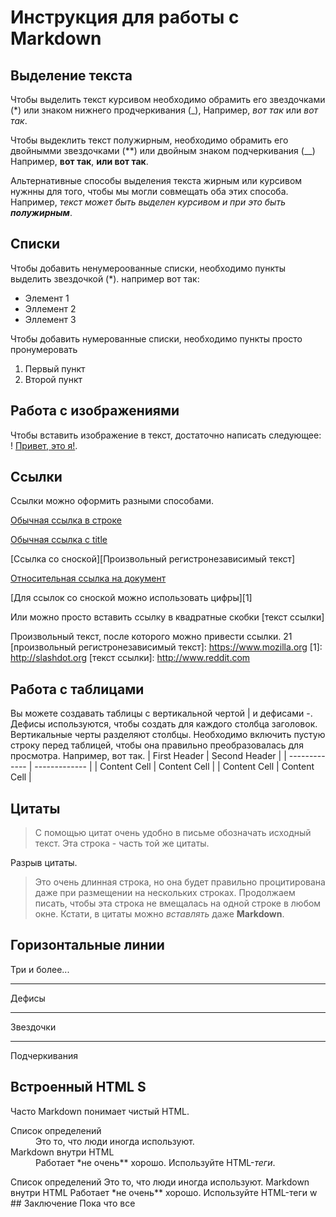 # Инструкция для работы с Markdown

## Выделение текста 
Чтобы выделить текст курсивом необходимо обрамить его звездочками (*) или знаком нижнего продчеркивания (_), Например, *вот так* или _вот так_.

Чтобы выдеклить текст полужирным, необходимо обрамить его двойнымми звездочками (**) или двойным знаком подчеркивания (__)
Например, **вот так**, __или вот так__.

Альтернативные способы выделения текста жирным или курсивом нужнны для того, чтобы мы могли совмещать оба этих способа. Например, _текст может быть выделен курсивом и при это быть **полужирным**_.

## Списки

Чтобы добавить ненумероованные списки, необходимо пункты выделить звездочкой (*).
например вот так:
* Элемент 1
* Эллемент 2 
* Эллемент 3

Чтобы добавить нумерованные  списки, необходимо пункты просто пронумеровать
1. Первый пункт
2. Второй пункт

## Работа с изображениями

Чтобы вставить изображение в текст, достаточно написать следующее:
! [Привет, это я!](0fed91e5572461e2ad9c4f103589a580.jpg).

## Ссылки
Ссылки можно оформить разными способами.

[Обычная ссылка в строке](https://www.google.com)

[Обычная ссылка с title](https://www.google.com "Сайт Google")

[Ссылка со сноской][Произвольный регистронезависимый текст]

[Относительная ссылка на документ](../blob/master/LICENSE)

[Для ссылок со сноской можно использовать цифры][1]

Или можно просто вставить ссылку в квадратные скобки [текст ссылки]

Произвольный текст, после которого можно привести ссылки.
21
[произвольный регистронезависимый текст]: https://www.mozilla.org
[1]: http://slashdot.org
[текст ссылки]: http://www.reddit.com
## Работа с таблицами
Вы можете создавать таблицы с вертикальной чертой | и дефисами -. Дефисы используются, чтобы создать для каждого столбца заголовок. Вертикальные черты разделяют столбцы. Необходимо включить пустую строку перед таблицей, чтобы она правильно преобразовалась для просмотра. Например, вот так.
| First Header  | Second Header |
| ------------- | ------------- |
| Content Cell  | Content Cell  |
| Content Cell  | Content Cell  |
## Цитаты
> С помощью цитат очень удобно в письме обозначать исходный текст.
> Эта строка - часть той же цитаты.

Разрыв цитаты.

> Это очень длинная строка, но она будет правильно процитирована даже при размещении на нескольких строках. Продолжаем писать, чтобы эта строка не вмещалась на одной строке в любом окне. Кстати, в цитаты можно *вставлять* даже **Markdown**.

## Горизонтальные линии
Три и более...

---

Дефисы

***

Звездочки

___

Подчеркивания

## Встроенный HTML S
Часто Markdown понимает чистый HTML.

<dl>
  <dt>Список определений</dt>
  <dd>Это то, что люди иногда используют.</dd>

  <dt>Markdown внутри HTML</dt>
  <dd>Работает *не очень** хорошо. Используйте HTML-<em>теги</em>.</dd>
</dl>
Список определений
Это то, что люди иногда используют.
Markdown внутри HTML
Работает *не очень** хорошо. Используйте HTML-теги
w
## Заключение
Пока что все